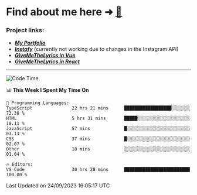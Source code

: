 # Find about me here ➜ [🧑](https://pauabella.dev)

### Project links:
- ***[My Portfolio](https://pauabella.dev)***
- ***[Instafy](https://instafy.me)*** (currently not working due to changes in the Instagram API)
- ***[GiveMeTheLyrics in Vue](https://lyrics.pauabella.dev)***
- ***[GiveMeTheLyrics in React](https://pauabella.dev/GiveMeTheLyrics)***

---
<!--START_SECTION:waka-->
![Code Time](http://img.shields.io/badge/Code%20Time-2%2C485%20hrs%2050%20mins-blue)

📊 **This Week I Spent My Time On** 

```text
💬 Programming Languages: 
TypeScript               22 hrs 21 mins      ██████████████████░░░░░░░   73.38 % 
HTML                     5 hrs 31 mins       █████░░░░░░░░░░░░░░░░░░░░   18.11 % 
JavaScript               57 mins             █░░░░░░░░░░░░░░░░░░░░░░░░   03.13 % 
CSS                      37 mins             █░░░░░░░░░░░░░░░░░░░░░░░░   02.07 % 
Other                    18 mins             ░░░░░░░░░░░░░░░░░░░░░░░░░   01.04 % 

🔥 Editors: 
VS Code                  30 hrs 28 mins      █████████████████████████   100.00 % 
```


 Last Updated on 24/09/2023 16:05:17 UTC
<!--END_SECTION:waka-->
